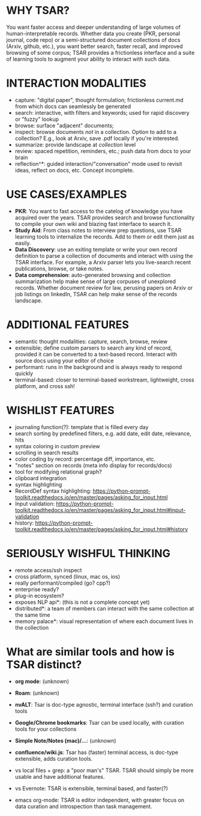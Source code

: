 # WHY TSAR?
You want faster access and deeper understanding of large volumes of human-interpretable records.  Whether data you create (PKR, personal journal, code repo) or a semi-structured document collections of docs (Arxiv, github, etc.), you want better search, faster recall, and improved browsing of some corpus; TSAR provides a frictionless interface and a suite of learning tools to augment your ability to interact with such data.

# INTERACTION MODALITIES
- capture: "digital paper", thought formulation; frictionless current.md from which docs can seamlessly be generated
- search: interactive, with filters and keywords; used for rapid discovery or "fuzzy" lookup
- browse: surface "adjacent" documents;
- inspect: browse documents _not_ in a collection.  Option to add to a collection?  E.g., look at Arxiv, save .pdf locally if you're interested.
- summarize: provide landscape at *collection* level
- review: spaced repetition, reminders, etc.; push data from docs to your brain
- reflection^\*: guided interaction/"conversation" mode used to revisit ideas, reflect on docs, etc.  Concept incomplete.


# USE CASES/EXAMPLES
- **PKR**: You want to fast access to the catelog of knowledge you have acquired over the years.  TSAR provides search and browse functionality to compile your own wiki and blazing fast interface to search it.
- **Study Aid**: From class notes to interview prep questions, use TSAR learning tools to internalize the records.  Add to them or edit them just as easily.
- **Data Discovery**: use an exiting template or write your own record definition to parse a collection of documents and interact with using the TSAR interface.  For example, a Arxiv parser lets you live-search recent publications, browse, or take notes.
- **Data comprehension**: auto-generated browsing and collection summarization help make sense of large corpuses of unexplored records.  Whether document review for law, perusing papers on Arxiv or job listings on linkedIn, TSAR can help make sense of the records landscape.


# ADDITIONAL FEATURES
- semantic thought modalities: capture, search, browse, review
- extensible; define custom parsers to search any kind of record, provided it can be converted to a text-based record.  Interact with source docs using your editor of choice
- performant: runs in the background and is always ready to respond quickly
- terminal-based: closer to terminal-based workstream, lightweight, cross platform, and cross ssh!


# WISHLIST FEATURES
- journaling function(?): template that is filled every day
- search sorting by predefined filters, e.g. add date, edit date, relevance, hits
- syntax coloring in custom preview
- scrolling in search results
- color coding by record: percentage diff, importance, etc.
- "notes" section on records (meta info display for records/docs)
- tool for modifying relational graph?
- clipboard integration
- syntax highlighting
- RecordDef syntax highlighting: https://python-prompt-toolkit.readthedocs.io/en/master/pages/asking_for_input.html
- Input validation: https://python-prompt-toolkit.readthedocs.io/en/master/pages/asking_for_input.html#input-validation
- history: https://python-prompt-toolkit.readthedocs.io/en/master/pages/asking_for_input.html#history

# SERIOUSLY WISHFUL THINKING
- remote access/ssh inspect
- cross platform, synced (linux, mac os, ios)
- really performant/compiled (go? cpp?)
- enterprise ready?
- plug-in ecosystem?
- exposes NLP api\*: (this is not a complete concept yet)
- distributed\*: a team of members can interact with the same collection at the same time
- memory palace\*: visual representation of where each document lives in the collection


# What are similar tools and how is TSAR distinct?
- **org mode**: (unknown)
- **Roam**: (unknown)
- **nvALT**: Tsar is doc-type agnostic, terminal interface (ssh?) and curation tools
- **Google/Chrome bookmarks**: Tsar can be used locally, with curation tools for your collections
- **Simple Note/Notes (mac)/...**: (unknown)
- **confluence/wiki.js**: Tsar has (faster) terminal access, is doc-type extensible, adds curation tools.

- vs local files + grep: a "poor man's" TSAR.  TSAR should simply be more usable and have additional features.
- vs Evernote: TSAR is extensible, terminal based, and faster(?)
- emacs org-mode: TSAR is editor independent, with greater focus on data curation and introspection than task management.
